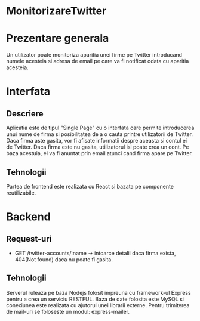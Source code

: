 # MonitorizareTwitter


# Prezentare generala

Un utilizator poate monitoriza aparitia unei firme pe Twitter introducand numele acesteia si adresa de email pe care va fi notificat odata cu aparitia acesteia.

# Interfata

## Descriere
Aplicatia este de tipul "Single Page" cu o interfata care permite introducerea unui nume de firma si posibilitatea de a o cauta printre utilizatorii de Twitter.
Daca firma aste gasita, vor fi afisate informatii despre aceasta si contul ei de Twitter.
Daca firma este nu gasita, utilizatorul isi poate crea un cont. Pe baza acestuia, el va fi anuntat prin email atunci cand firma apare pe Twitter.

## Tehnologii
Partea de frontend este realizata cu React si bazata pe componente reutilizabile.

# Backend

## Request-uri
* GET /twitter-accounts/:name -> intoarce detalii daca firma exista, 404(Not found) daca nu poate fi gasita.

## Tehnologii
Serverul ruleaza pe baza Nodejs folosit impreuna cu framework-ul Express pentru a crea un serviciu RESTFUL.
Baza de date folosita este MySQL si conexiunea este realizata cu ajutorul unei librarii externe.
Pentru trimiterea de mail-uri se foloseste un modul: express-mailer.
